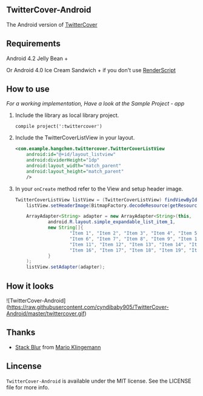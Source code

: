 ## TwitterCover-Android ##

The Android version of [TwitterCover](https://github.com/cyndibaby905/TwitterCover)


## Requirements ##

Android 4.2 Jelly Bean +

Or Android 4.0 Ice Cream Sandwich + if you don't use [RenderScript](http://developer.android.com/guide/topics/renderscript/compute.html)


## How to use ##
	
*For a working implementation, Have a look at the Sample Project - app*

1. Include the library as local library project.

    ``` compile project(':twittercover') ```

2. Include the TwitterCoverListView in your layout.

	```xml
    <com.example.hangchen.twittercover.TwitterCoverListView
        android:id="@+id/layout_listview"
        android:dividerHeight="1dp"
        android:layout_width="match_parent"
        android:layout_height="match_parent"
        />
    ```

3. In your `onCreate` method refer to the View and setup header image.
	```java
    TwitterCoverListView listView = (TwitterCoverListView) findViewById(R.id.layout_listview);
        listView.setHeaderImage(BitmapFactory.decodeResource(getResources(), R.drawable.img_header));

        ArrayAdapter<String> adapter = new ArrayAdapter<String>(this,
                android.R.layout.simple_expandable_list_item_1,
                new String[]{
                        "Item 1", "Item 2", "Item 3", "Item 4", "Item 5",
                        "Item 6", "Item 7", "Item 8", "Item 9", "Item 10",
                        "Item 11", "Item 12", "Item 13", "Item 14", "Item 15",
                        "Item 16", "Item 17", "Item 18", "Item 19", "Item 20"
                }
        );
        listView.setAdapter(adapter);
     ```  

## How it looks ##

![TwitterCover-Android] (https://raw.githubusercontent.com/cyndibaby905/TwitterCover-Android/master/twittercover.gif)


## Thanks ##

* [Stack Blur](http://www.quasimondo.com/StackBlurForCanvas/StackBlurDemo.html) from [Mario Klingemann](http://incubator.quasimondo.com)


## Lincense ##

`TwitterCover-Android` is available under the MIT license. See the LICENSE file for more info.

